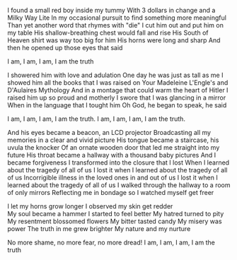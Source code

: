 I found a small red boy inside my tummy
With 3 dollars in change and a Milky Way Lite
In my occasional pursuit to find something more meaningful
Than yet another word that rhymes with "die"
I cut him out and put him on my table
His shallow-breathing chest would fall and rise
His South of Heaven shirt was way too big for him
His horns were long and sharp
And then he opened up those eyes that said

I am, I am, I am, I am the truth

I showered him with love and adulation
One day he was just as tall as me
I showed him all the books that I was raised on
Your Madeleine L'Engle's and D'Aulaires Mythology
And in a montage that could warm the heart of Hitler
I raised him up so proud and motherly
I swore that I was glancing in a mirror
When in the language that I tought him
Oh God, he began to speak, he said

I am, I am, I am, I am the truth.
I am, I am, I am, I am the truth.

And his eyes became a beacon, an LCD projector
Broadcasting all my memories in a clear and vivid picture
His tongue became a staircase, his uvula the knocker
Of an ornate wooden door that led me straight into my future
His throat became a hallway with a thousand baby pictures
And I became forgiveness
I transformed into the closure that I lost
When I learned about the tragedy of all of us
I lost it when I learned about the tragedy of all of us
Incorrigible illness in the loved ones in and out of us
I lost it when I learned about the tragedy of all of us
I walked through the hallway to a room of only mirrors
Reflecting me in bondage so I watched myself get freer

I let my horns grow longer
I observed my skin get redder  
My soul became a hammer
I started to feel better
My hatred turned to pity
My resentment blossomed flowers
My bitter tasted candy
My misery was power
The truth in me grew brighter
My nature and my nurture

No more shame, no more fear, no more dread!
I am, I am, I am, I am the truth
